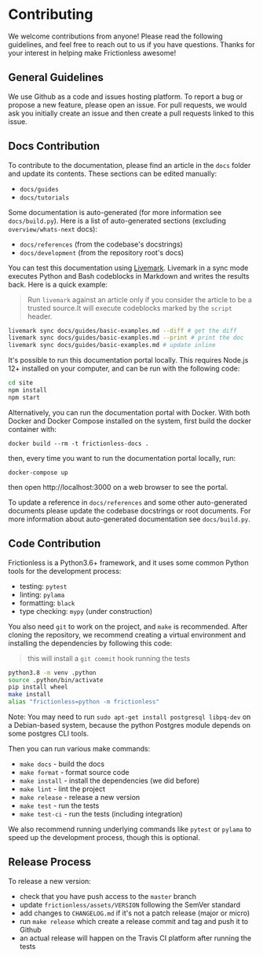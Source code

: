 # Contributing

We welcome contributions from anyone! Please read the following guidelines, and feel free to reach out to us if you have questions. Thanks for your interest in helping make Frictionless awesome!

## General Guidelines

We use Github as a code and issues hosting platform. To report a bug or propose a new feature, please open an issue. For pull requests, we would ask you initially create an issue and then create a pull requests linked to this issue.

## Docs Contribution

To contribute to the documentation, please find an article in the `docs` folder and update its contents. These sections can be edited manually:
- `docs/guides`
- `docs/tutorials`

Some documentation is auto-generated (for more information see `docs/build.py`). Here is a list of auto-generated sections (excluding `overview/whats-next` docs):
- `docs/references` (from the codebase's docstrings)
- `docs/development` (from the repository root's docs)

You can test this documentation using [Livemark](https://livemark.frictionlessdata.io). Livemark in a sync mode executes Python and Bash codeblocks in Markdown and writes the results back. Here is a quick example:

> Run `livemark` against an article only if you consider the article to be a trusted source.It will execute codeblocks marked by the `script` header.

```bash
livemark sync docs/guides/basic-examples.md --diff # get the diff
livemark sync docs/guides/basic-examples.md --print # print the doc
livemark sync docs/guides/basic-examples.md # update inline
```

It's possible to run this documentation portal locally. This requires Node.js 12+ installed on your computer, and can be run with the following code:

```bash
cd site
npm install
npm start
```

Alternatively, you can run the documentation portal with Docker. With
both Docker and Docker Compose installed on the system, first build the docker container with:

```
docker build --rm -t frictionless-docs .
```

then, every time you want to run the documentation portal locally, run:

```
docker-compose up
```

then open http://localhost:3000 on a web browser to see the portal.

To update a reference in `docs/references` and some other auto-generated documents please update the codebase docstrings or root documents. For more information about auto-generated documentation see `docs/build.py`.

## Code Contribution

Frictionless is a Python3.6+ framework, and it uses some common Python tools for the development process:
- testing: `pytest`
- linting: `pylama`
- formatting: `black`
- type checking: `mypy` (under construction)

You also need `git` to work on the project, and `make` is recommended. After cloning the repository, we recommend creating a virtual environment and installing the dependencies by following this code:

> this will install a `git commit` hook running the tests

```bash
python3.8 -m venv .python
source .python/bin/activate
pip install wheel
make install
alias "frictionless=python -m frictionless"
```

Note: You may need to run `sudo apt-get install postgresql libpq-dev` on a Debian-based system, because the python Postgres module depends on some postgres CLI tools.

Then you can run various make commands:
- `make docs` - build the docs
- `make format` - format source code
- `make install` - install the dependencies (we did before)
- `make lint` - lint the project
- `make release` - release a new version
- `make test` - run the tests
- `make test-ci` - run the tests (including integration)

We also recommend running underlying commands like `pytest` or `pylama` to speed up the development process, though this is optional.

## Release Process

To release a new version:
- check that you have push access to the `master` branch
- update `frictionless/assets/VERSION` following the SemVer standard
- add changes to `CHANGELOG.md` if it's not a patch release (major or micro)
- run `make release` which create a release commit and tag and push it to Github
- an actual release will happen on the Travis CI platform after running the tests
